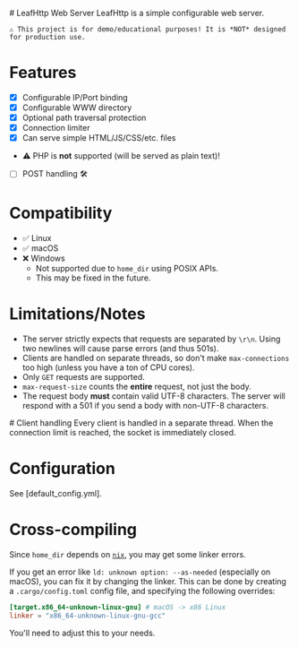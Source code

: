# LeafHttp Web Server
LeafHttp is a simple configurable web server.

```
⚠️ This project is for demo/educational purposes! It is *NOT* designed for production use.
```

# Features
- [X] Configurable IP/Port binding
- [X] Configurable WWW directory
- [X] Optional path traversal protection
- [X] Connection limiter
- [X] Can serve simple HTML/JS/CSS/etc. files
 - ⚠️ PHP is __not__ supported (will be served as plain text)!
- [ ] POST handling 🛠

# Compatibility
- ✅ Linux
- ✅ macOS
- ❌ Windows
    - Not supported due to `home_dir` using POSIX APIs.
    - This may be fixed in the future.

# Limitations/Notes
- The server strictly expects that requests are separated by `\r\n`. Using two newlines will cause parse errors (and thus 501s).
- Clients are handled on separate threads, so don't make `max-connections` too high (unless you have a ton of CPU cores).
- Only `GET` requests are supported.
- `max-request-size` counts the __entire__ request, not just the body.
- The request body __must__ contain valid UTF-8 characters. The server will respond with a 501 if you send a body with non-UTF-8 characters.

# Client handling
Every client is handled in a separate thread. When the connection limit is reached, the socket is immediately closed.

# Configuration
See [default_config.yml].

# Cross-compiling
Since `home_dir` depends on [`nix`](https://crates.io/crates/nix), you may get some linker errors.

If you get an error like `ld: unknown option: --as-needed` (especially on macOS), you can fix it by changing the linker. This can be done by creating a `.cargo/config.toml` config file, and specifying the following overrides:
```toml
[target.x86_64-unknown-linux-gnu] # macOS -> x86 Linux
linker = "x86_64-unknown-linux-gnu-gcc"
```
You'll need to adjust this to your needs.